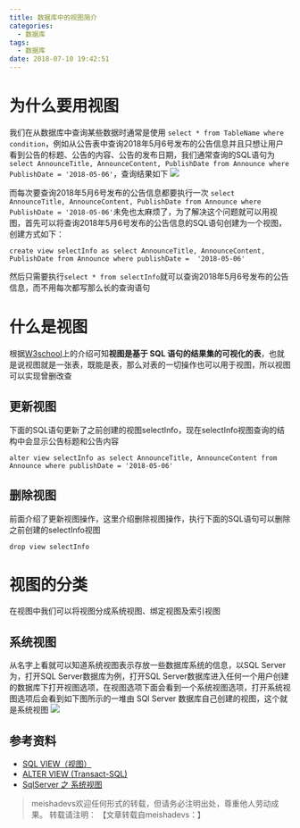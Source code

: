 ```yaml
---
title: 数据库中的视图简介
categories:
  - 数据库
tags:
  - 数据库
date: 2018-07-10 19:42:51
---
```

# 为什么要用视图
我们在从数据库中查询某些数据时通常是使用 `select * from TableName where condition`，例如从公告表中查询2018年5月6号发布的公告信息并且只想让用户看到公告的标题、公告的内容、公告的发布日期，我们通常查询的SQL语句为`select AnnounceTitle, AnnounceContent, PublishDate from Announce where PublishDate = '2018-05-06'`，查询结果如下
![](http://oq3pg8pg4.bkt.clouddn.com/20180711.png)

而每次要查询2018年5月6号发布的公告信息都要执行一次 `select AnnounceTitle, AnnounceContent, PublishDate from Announce where PublishDate = '2018-05-06'`未免也太麻烦了，为了解决这个问题就可以用视图，首先可以将查询2018年5月6号发布的公告信息的SQL语句创建为一个视图，创建方式如下：

	create view selectInfo as select AnnounceTitle, AnnounceContent, PublishDate from Announce where publishDate = 	'2018-05-06'
	
然后只需要执行`select * from selectInfo`就可以查询2018年5月6号发布的公告信息，而不用每次都写那么长的查询语句

# 什么是视图
根据[W3school](http://www.w3school.com.cn/sql/sql_view.asp)上的介绍可知**视图是基于 SQL 语句的结果集的可视化的表**，也就是说视图就是一张表，既能是表，那么对表的一切操作也可以用于视图，所以视图可以实现曾删改查

## 更新视图
下面的SQL语句更新了之前创建的视图selectInfo，现在selectInfo视图查询的结构中会显示公告标题和公告内容

	alter view selectInfo as select AnnounceTitle, AnnounceContent from Announce where publishDate = '2018-05-06'

##  删除视图
前面介绍了更新视图操作，这里介绍删除视图操作，执行下面的SQL语句可以删除之前创建的selectInfo视图

	drop view selectInfo

# 视图的分类
在视图中我们可以将视图分成系统视图、绑定视图及索引视图

## 系统视图
从名字上看就可以知道系统视图表示存放一些数据库系统的信息，以SQL Server为，打开SQL Server数据库为例，打开SQL Server数据库进入任何一个用户创建的数据库下打开视图选项，在视图选项下面会看到一个系统视图选项，打开系统视图选项后会看到如下图所示的一堆由 SQl Server 数据库自己创建的视图，这个就是系统视图
![](http://oq3pg8pg4.bkt.clouddn.com/20180711102.png)

## 参考资料
- [SQL VIEW（视图）](http://www.w3school.com.cn/sql/sql_view.asp)
- [ALTER VIEW (Transact-SQL)](https://docs.microsoft.com/zh-cn/sql/t-sql/statements/alter-view-transact-sql?view=sql-server-2017)
- [SqlServer 之 系统视图](https://www.cnblogs.com/xinaixia/p/4218743.html)

> meishadevs欢迎任何形式的转载，但请务必注明出处，尊重他人劳动成果。
转载请注明： 【文章转载自meishadevs：[]()】